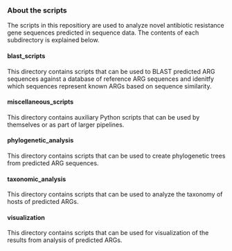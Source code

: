 ### About the scripts
The scripts in this repositiory are used to analyze novel antibiotic resistance gene sequences predicted in sequence data. The contents of each subdirectory is explained below.

#### blast_scripts
This directory contains scripts that can be used to BLAST predicted ARG sequences against a database of reference ARG sequences and idenitfy which sequences represent known ARGs based on sequence similarity.

#### miscellaneous_scripts
This directory contains auxiliary Python scripts that can be used by themselves or as part of larger pipelines.

#### phylogenetic_analysis
This directory contains scripts that can be used to create phylogenetic trees from predicted ARG sequences.

#### taxonomic_analysis
This directory contains scripts that can be used to analyze the taxonomy of hosts of predicted ARGs.

#### visualization
This directory contains scripts that can be used for visualization of the results from analysis of predicted ARGs.
